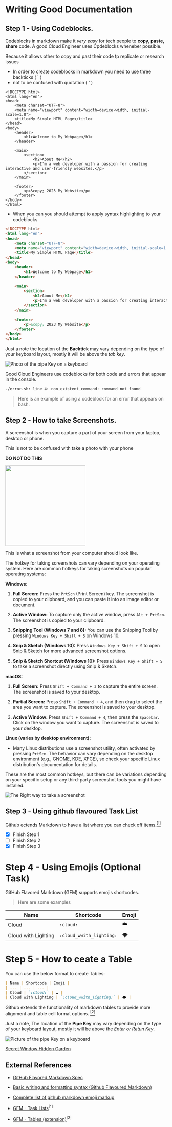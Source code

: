 # Writing Good Documentation

## Step 1 - Using Codeblocks.

Codeblocks in markdown make it *very easy* for tech people to **copy, paste, share** code.
A good Cloud Engineer uses Cpdeblocks wheneber possible.

Because it allows other to copy and past their code tp replicate or research issues


- In order to create codeblocks in markdown you need to use three backticks ( ` )
- not to be confused with quotation ( ' )
```
<!DOCTYPE html>
<html lang="en">
<head>
    <meta charset="UTF-8">
    <meta name="viewport" content="width=device-width, initial-scale=1.0">
    <title>My Simple HTML Page</title>
</head>
<body>
    <header>
        <h1>Welcome to My Webpage</h1>
    </header>
    
    <main>
        <section>
            <h2>About Me</h2>
            <p>I'm a web developer with a passion for creating interactive and user-friendly websites.</p>
        </section>
    </main>
    
    <footer>
        <p>&copy; 2023 My Website</p>
    </footer>
</body>
</html>

```
- When you can you should attempt to apply syntax highlighting to your codeblocks
``` HTML
<!DOCTYPE html>
<html lang="en">
<head>
    <meta charset="UTF-8">
    <meta name="viewport" content="width=device-width, initial-scale=1.0">
    <title>My Simple HTML Page</title>
</head>
<body>
    <header>
        <h1>Welcome to My Webpage</h1>
    </header>
    
    <main>
        <section>
            <h2>About Me</h2>
            <p>I'm a web developer with a passion for creating interactive and user-friendly websites.</p>
        </section>
    </main>
    
    <footer>
        <p>&copy; 2023 My Website</p>
    </footer>
</body>
</html>

```
Just a note the location of the **Backtick** may vary depending on the type of your keyboard layout, mostly it will be above the *tab key*.

![Photo of the pipe Key on a keyboard](assets/Backtick.png)

Good Cloud Engineers use codeblocks for both code and errors that appear in the console.

``` bash
./error.sh: line 4: non_existent_command: command not found
```
> Here is an example of using a codeblock for an error that appears on bash.

## Step 2 - How to take Screenshots.

A screenshot is when you capture a part of your screen from your laptop, desktop or phone.

This is not to be confused with take a photo with your phone

**DO NOT DO THIS**

<img width="250px" src="assets/Picture-taken-with-Phone.jpg"> 

This is what a screenshot from your computer ahould look like.

The hotkey for taking screenshots can vary depending on your operating system. Here are common hotkeys for taking screenshots on popular operating systems:

**Windows:**

1. **Full Screen:** Press the `PrtScn` (Print Screen) key. The screenshot is copied to your clipboard, and you can paste it into an image editor or document.

2. **Active Window:** To capture only the active window, press `Alt + PrtScn`. The screenshot is copied to your clipboard.

3. **Snipping Tool (Windows 7 and 8):** You can use the Snipping Tool by pressing `Windows Key + Shift + S` on Windows 10.

4. **Snip & Sketch (Windows 10):** Press `Windows Key + Shift + S` to open Snip & Sketch for more advanced screenshot options.

5. **Snip & Sketch Shortcut (Windows 10):** Press `Windows Key + Shift + S` to take a screenshot directly using Snip & Sketch.

**macOS:**

1. **Full Screen:** Press `Shift + Command + 3` to capture the entire screen. The screenshot is saved to your desktop.

2. **Partial Screen:** Press `Shift + Command + 4`, and then drag to select the area you want to capture. The screenshot is saved to your desktop.

3. **Active Window:** Press `Shift + Command + 4`, then press the `Spacebar`. Click on the window you want to capture. The screenshot is saved to your desktop.

**Linux (varies by desktop environment):**

- Many Linux distributions use a screenshot utility, often activated by pressing `PrtScn`. The behavior can vary depending on the desktop environment (e.g., GNOME, KDE, XFCE), so check your specific Linux distribution's documentation for details.

These are the most common hotkeys, but there can be variations depending on your specific setup or any third-party screenshot tools you might have installed.

![The Right way to take a screenshot](assets/Screenshots.png)

## Step 3 - Using github flavoured Task List

Github ectends Markdown to have a list where you can check off items.[<sup>[1]</sup>](#external-references)

- [x] Finish Step 1
- [ ] Finish Step 2
- [x] Finish Step 3

# Step 4 - Using Emojis (Optional Task)

GitHub Flavored Markdown (GFM) supports emojis shortcodes.
> Here are some examples

| Name | Shortcode | Emoji |
| --- | --- | --- |
| Cloud | `:cloud:` | ☁️ |
| Cloud with Lighting | `:cloud_wwith_lighting:` | 🌩️ |

# Step 5 - How to ceate a Table

You can use the below format to create Tables:

```md
| Name | Shortcode | Emoji |
| --- | --- | --- |
| Cloud | `:cloud:` | ☁️ |
| Cloud with Lighting | `:cloud_wwith_lighting:` | 🌩️ |
```
Github extends the functionality of markdown tables to provide more alignment and table cell format options. [<sup>[2]</sup>](#external-references)

Just a note, The location of the **Pipe Key** may vary depending on the type of your keyboard layout, mostly it will be above the *Enter or Retun Key*.

![Picture of the pipe Key on a keyboard](assets/PipeKey.png)

[Secret Window Hidden Garden](secret-window/hidden-garden.md)

## External References
- [GitHub Flavored Markdown Spec](https://github.github.com/gfm/)
  
- [Basic writing and formatting syntax (Github Flavoured Markdown)](https://docs.github.com/en/get-started/writing-on-github/getting-started-with-writing-and-formatting-on-github/basic-writing-and-formatting-syntax)

- [Complete list of github markdown emoji markup](https://gist.github.com/rxaviers/7360908)
  
- [GFM - Task Lists](https://docs.github.com/en/get-started/writing-on-github/getting-started-with-writing-and-formatting-on-github/basic-writing-and-formatting-syntax#task-lists)<sup>[1]</sup>
  
- [GFM - Tables (extension)](https://github.github.com/gfm/#tables-extension-)<sup>[2]</sup>
